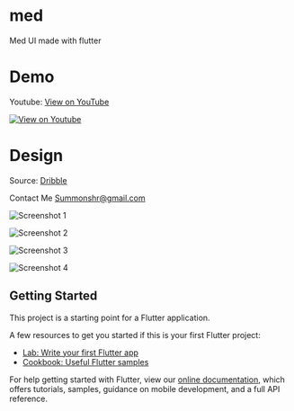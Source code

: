 # med

Med UI made with flutter

# Demo

Youtube: [View on YouTube](https://www.youtube.com/watch?v=GW0-nxV65Xg)

[![View on Youtube](http://img.youtube.com/vi/GW0-nxV65Xg/0.jpg)](http://www.youtube.com/watch?v=GW0-nxV65Xg)


# Design

Source: [Dribble](https://dribbble.com/shots/11180824-Healthcare-Mobile-App-for-Doctors-and-Patients)

Contact Me Summonshr@gmail.com

![Screenshot 1](/Screenshot-1.png?raw=true)

![Screenshot 2](/Screenshot-2.png?raw=true)

![Screenshot 3](/Screenshot-3.png?raw=true)

![Screenshot 4](/Screenshot-4.png?raw=true)


## Getting Started

This project is a starting point for a Flutter application.

A few resources to get you started if this is your first Flutter project:

- [Lab: Write your first Flutter app](https://flutter.dev/docs/get-started/codelab)
- [Cookbook: Useful Flutter samples](https://flutter.dev/docs/cookbook)

For help getting started with Flutter, view our
[online documentation](https://flutter.dev/docs), which offers tutorials,
samples, guidance on mobile development, and a full API reference.
